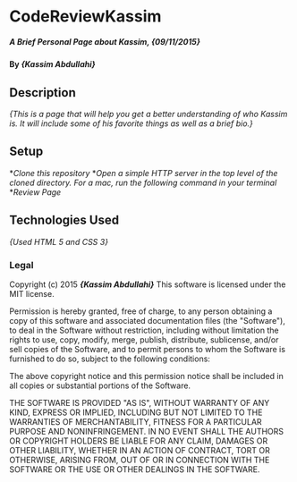 # CodeReviewKassim

##### _A Brief Personal Page about Kassim, {09/11/2015}_

#### By _**{Kassim Abdullahi}**_

## Description

_{This is a page that will help you get a better understanding of who Kassim is. 
It will include some of his favorite things as well as a brief bio.}_


## Setup

*_Clone this repository_
*_Open a simple HTTP server in the top level of the cloned directory. For a mac, run the following command in your terminal_
*_Review Page_


## Technologies Used

_{Used HTML 5 and CSS 3}_

### Legal

Copyright (c) 2015 **_{Kassim Abdullahi}_**
This software is licensed under the MIT license.

Permission is hereby granted, free of charge, to any person obtaining a copy
of this software and associated documentation files (the "Software"), to deal
in the Software without restriction, including without limitation the rights
to use, copy, modify, merge, publish, distribute, sublicense, and/or sell
copies of the Software, and to permit persons to whom the Software is
furnished to do so, subject to the following conditions:

The above copyright notice and this permission notice shall be included in
all copies or substantial portions of the Software.

THE SOFTWARE IS PROVIDED "AS IS", WITHOUT WARRANTY OF ANY KIND, EXPRESS OR
IMPLIED, INCLUDING BUT NOT LIMITED TO THE WARRANTIES OF MERCHANTABILITY,
FITNESS FOR A PARTICULAR PURPOSE AND NONINFRINGEMENT. IN NO EVENT SHALL THE
AUTHORS OR COPYRIGHT HOLDERS BE LIABLE FOR ANY CLAIM, DAMAGES OR OTHER
LIABILITY, WHETHER IN AN ACTION OF CONTRACT, TORT OR OTHERWISE, ARISING FROM,
OUT OF OR IN CONNECTION WITH THE SOFTWARE OR THE USE OR OTHER DEALINGS IN
THE SOFTWARE.

